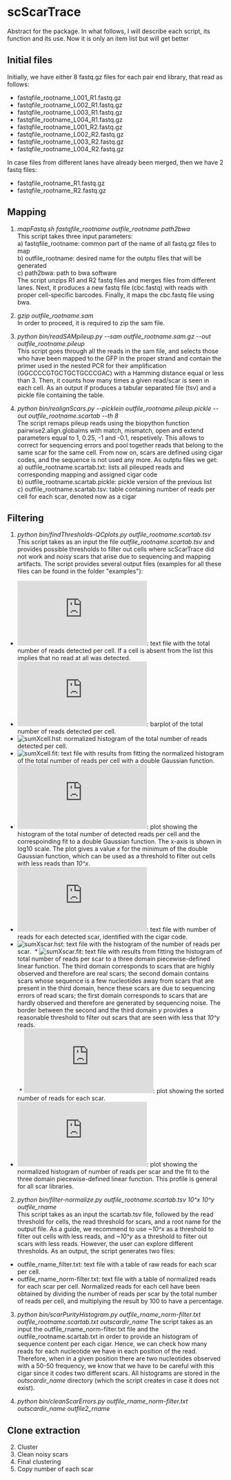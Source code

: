 # scScarTrace

Abstract for the package. 
In what follows, I will describe each script, its function and its use. Now it is only an item list but will get better

## Initial files
Initially, we have either 8 fastq.gz files for each pair end library, that read as follows:
  * fastqfile_rootname_L001_R1.fastq.gz
  * fastqfile_rootname_L002_R1.fastq.gz
  * fastqfile_rootname_L003_R1.fastq.gz
  * fastqfile_rootname_L004_R1.fastq.gz
  * fastqfile_rootname_L001_R2.fastq.gz
  * fastqfile_rootname_L002_R2.fastq.gz
  * fastqfile_rootname_L003_R2.fastq.gz
  * fastqfile_rootname_L004_R2.fastq.gz
  
In case files from different lanes have already been merged, then we have 2 fastq files:
  * fastqfile_rootname_R1.fastq.gz
  * fastqfile_rootname_R2.fastq.gz

## Mapping
1. *mapFastq.sh fastqfile_rootname outfile_rootname path2bwa* <br/>
  This script takes three input parameters:<br/>
  a) fastqfile_rootname: common part of the name of all fastq.gz files to map <br/>
  b) outfile_rootname: desired name for the outptu files that will be generated <br/>
  c) path2bwa: path to bwa software <br/>
  The script unzips R1 and R2 fastq files and merges files from different lanes. Next, it produces a new fastq file (cbc.fastq) with reads with proper cell-specific barcodes. Finally, it maps the cbc.fastq file using bwa. 
 
2. *gzip outfile_rootname.sam* <br/>
 In order to proceed, it is required to zip the sam file.

3. *python bin/readSAMpileup.py --sam outfile_rootname.sam.gz --out outfile_rootname.pileup* <br/>
 This script goes through all the reads in the sam file, and selects those who have been mapped to the GFP in the proper strand and contain the primer used in the nested PCR for their amplification (GGCCCCGTGCTGCTGCCCGAC) with a Hamming distance equal or less than 3. Then, it counts how many times a given read/scar is seen in each cell. As an output if produces a tabular separated file (tsv) and a pickle file containing the table. 

4. *python bin/realignScars.py --picklein outfile_rootname.pileup.pickle --out outfile_rootname.scartab --th 8* <br/>
 The script remaps pileup reads using the biopython function pairwise2.align.globalms with match, mismatch, open and extend parameters equal to 1, 0.25, -1 and -0.1, respetively. This allows to correct for sequencing errors and pool together reads that belong to the same scar for the same cell. From now on, scars are defined using cigar codes, and the sequence is not used any more. As outptu files we get: <br/>
 a) outfile_rootname.scartab.txt: lists all pileuped reads and corresponding mapping and assigned cigar code <br/>
 b) outfile_rootname.scartab.pickle: pickle version of the previous list <br/>
 c) outfile_rootname.scartab.tsv: table containing number of reads per cell for each scar, denoted now as a cigar <br/>
 
## Filtering 
1. *python bin/findThresholds-QCplots.py outfile_rootname.scartab.tsv* <br/>
 This script takes as an input the file *outfile_rootname.scartab.tsv* and provides possible thresholds to filter out cells where scScarTrace did not work and noisy scars that arise due to sequencing and mapping artifacts. The script provides several output files (examples for all these files can be found in the folder "examples"):<br/>
  * ![sumXcell.txt](https://github.com/anna-alemany/scScarTrace/tree/master/examples/sumXcell.txt): text file with the total number of reads detected per cell. If a cell is absent from the list this implies that no read at all was detected. <br/>
  * ![sumXcell.pdf](https://github.com/anna-alemany/scScarTrace/tree/master/examples/sumXcell.pdf): barplot of the total number of reads detected per cell.<br/>
  * ![sumXcell.hst](https://github.com/anna-alemany/scScarTrace/tree/master/examples/sumXcell.hst): normalized histogram of the total number of reads detected per cell.<br/>
  * ![sumXcell.fit](https://github.com/anna-alemany/scScarTrace/tree/master/examples/sumXcell.fit): text file with results from fitting the normalized histogram of the total number of reads per cell with a double Gaussian function. <br/>
  * ![sumXcell-histo.pdf](https://github.com/anna-alemany/scScarTrace/tree/master/examples/sumXcell-histo.pdf): plot showing the histogram of the total number of detected reads per cell and the correspoinding fit to a double Gaussian function. The x-axis is shown in log10 scale. The plot gives a value _x_ for the minimum of the double Gaussian function, which can be used as a threshold to filter out cells with less reads than _10^x_.<br/>
  * ![sumXscar.txt](https://github.com/anna-alemany/scScarTrace/tree/master/examples/sumXscar.txt): text file with number of reads for each detected scar, identified with the cigar code. <br/>
  * ![sumXscar.hst](https://github.com/anna-alemany/scScarTrace/tree/master/examples/sumXscar.hst): text file with the histogram of the number of reads per scar. 
  * ![sumXscar.fit](https://github.com/anna-alemany/scScarTrace/tree/master/examples/sumXscar.fit): text file with results from fitting the histogram of total number of reads per scar to a three domain piecewise-defined linear function. The third domain corresponds to scars that are highly observed and therefore are real scars; the second domain contains scars whose sequence is a few nucleotides away from scars that are present in the third domain, hence these scars are due to sequencing errors of read scars; the first domain corresponds to scars that are hardly observed and therefore are generated by sequencing noise. The border between the second and the third domain _y_ provides a reasonable threshold to filter out scars that are seen with less that _10^y_ reads.<br/>
  * ![sumXscar.pdf](https://github.com/anna-alemany/scScarTrace/tree/master/examples/sumXscar.pdf): plot showing the sorted number of reads for each scar. 
  * ![sumXscar-histo.pdf](https://github.com/anna-alemany/scScarTrace/tree/master/examples/sumXscar-histo.pdf): plot showing the normalized histogram of number of reads per scar and the fit to the three domain piecewise-defined linear function. This profile is general for all scar libraries. 
 
2. *python bin/filter-normalize.py outfile_rootname.scartab.tsv 10^x 10^y outfile_rname* <br/>
 This script takes as an input the scartab.tsv file, followed by the read threshold for cells, the read threshold for scars, and a root name for the output file. As a guide, we recommend to use _~10^x_ as a threshold to filter out cells with less reads, and _~10^y_ as a threshold to filter out scars with less reads. However, the user can explore different thresholds. As an output, the script generates two files:
 * outfile_rname_filter.txt: text file with a table of raw reads for each scar per cell.
 * outfile_rname_norm-filter.txt: text file with a table of normalized reads for each scar per cell. Normalized reads for each cell have been obtained by dividing the number of reads per scar by the total number of reads per cell, and multiplying the result by 100 to have a percentage. 

3. *python bin/scarPurityHistogram.py outfile_rname_norm-filter.txt outfile_rootname.scartab.txt outscardir_name*
 The script takes as an input the outfile_rname_norm-filter.txt file and the outfile_rootname.scartab.txt in order to provide an histogram of sequence content per each cigar. Hence, we can check how many reads for each nucleotide we have in each position of the read. Therefore, when in a given position there are two nucleotides observed with a 50-50 frequency, we know that we have to be careful with this cigar since it codes two different scars. All histograms are stored in the *outscardir_name* directory (which the script creates in case it does not exist). 

4. *python bin/cleanScarErrors.py outfile_rname_norm-filter.txt outscardir_name outfile2_rname*
 

## Clone extraction
2. Cluster
3. Clean noisy scars
4. Final clustering
5. Copy number of each scar
